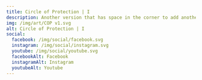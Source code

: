 ```yaml
---
title: Circle of Protection | I
description: Another version that has space in the corner to add another layer of symbolism if desired
img: /img/art/COP v1.svg
alt: Circle of Protection | I
social:
  facebook: /img/social/facebook.svg
  instagram: /img/social/instagram.svg
  youtube: /img/social/youtube.svg
  facebookAlt: Facebook
  instagramAlt: Instagram
  youtubeAlt: Youtube
---
```

